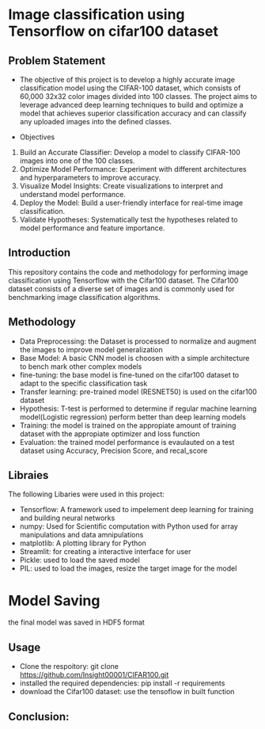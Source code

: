# Image classification using Tensorflow on cifar100 dataset
## Problem Statement
* The objective of this project is to develop a highly accurate image classification model using the CIFAR-100 dataset, which consists of 60,000 32x32 color images divided into 100 classes. The project aims to leverage advanced deep learning techniques to build and optimize a model that achieves superior classification accuracy and can classify any uploaded images into the defined classes.

* Objectives
1. Build an Accurate Classifier: Develop a model to classify CIFAR-100 images into one of the 100 classes.
2. Optimize Model Performance: Experiment with different architectures and hyperparameters to improve accuracy.
3. Visualize Model Insights: Create visualizations to interpret and understand model performance.
4. Deploy the Model: Build a user-friendly interface for real-time image classification.
5. Validate Hypotheses: Systematically test the hypotheses related to model performance and feature importance.

## Introduction
This repository contains the code and methodology for performing image classification using Tensorflow with the Cifar100 dataset. The Cifar100 dataset consists of a diverse set of images and is commonly used for benchmarking image classification algorithms.

## Methodology
* Data Preprocessing: the Dataset is processed to normalize and augment the images to improve model generalization
* Base Model: A basic CNN model is choosen with a simple architecture to bench mark other complex models
* fine-tuning: the base model is fine-tuned on the cifar100 dataset to adapt to the specific classification task
* Transfer learning: pre-trained model (RESNET50) is used on the cifar100 dataset
* Hypothesis: T-test is performed to determine if regular machine learning model(Logistic regression) perform better than deep learning models
* Training: the model is trained on the appropiate amount of training dataset with the appropiate optimizer and loss function
* Evaluation: the trained model performance is evaulauted on a test dataset using Accuracy, Precision Score, and recal_score

## Libraies
The following Libaries were used in this project:
* Tensorflow: A framework used to impelement deep learning for training and building neural networks
* numpy: Used for Scientific computation with Python used for array manipulations and data amnipulations
* matplotlib: A plotting library for Python
* Streamlit: for creating a interactive interface for user
* Pickle: used to load the saved model
* PIL: used to load the images, resize the target image for the model

# Model Saving
the final model was saved in HDF5 format

## Usage
* Clone the respoitory: git clone https://github.com/Insight00001/CIFAR100.git
* installed the required dependencies: pip install -r requirements
* download the Cifar100 dataset: use the tensoflow in built function

## Conclusion:


